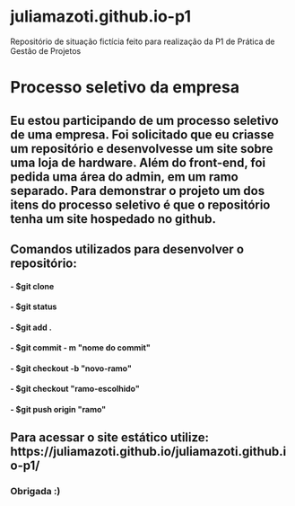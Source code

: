 # juliamazoti.github.io-p1
Repositório de situação fictícia feito para realização da P1 de Prática de Gestão de Projetos

<h1>Processo seletivo da empresa</h1>
<h2>Eu estou participando de um processo seletivo de uma empresa. 
Foi solicitado que eu criasse um repositório 
e desenvolvesse um site sobre uma loja de hardware. 
Além do front-end, foi pedida uma área do admin, em um ramo separado. Para demonstrar o projeto um 
dos itens do processo seletivo é que o repositório tenha um site hospedado no github. </h2>

<h2>Comandos utilizados para desenvolver o repositório:</h2>
<h4> - $git clone </h4>
<h4> - $git status </h4>
<h4> - $git add . </h4>
<h4> - $git commit - m "nome do commit" </h4>
<h4> - $git checkout -b "novo-ramo"</h4>
<h4> - $git checkout "ramo-escolhido"</h4>
<h4> - $git push origin "ramo" </h4>

<h2>Para acessar o site estático utilize: https://juliamazoti.github.io/juliamazoti.github.io-p1/</h2>

<h3>Obrigada :)</h3>
